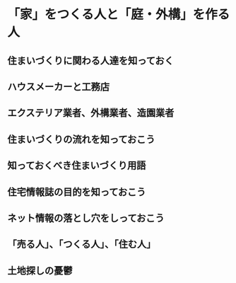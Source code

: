 # 「家」をつくる人と「庭・外構」を作る人

## 住まいづくりに関わる人達を知っておく

## ハウスメーカーと工務店

## エクステリア業者、外構業者、造園業者

## 住まいづくりの流れを知っておこう

## 知っておくべき住まいづくり用語

## 住宅情報誌の目的を知っておこう

## ネット情報の落とし穴をしっておこう

## 「売る人」、「つくる人」、「住む人」

## 土地探しの憂鬱
